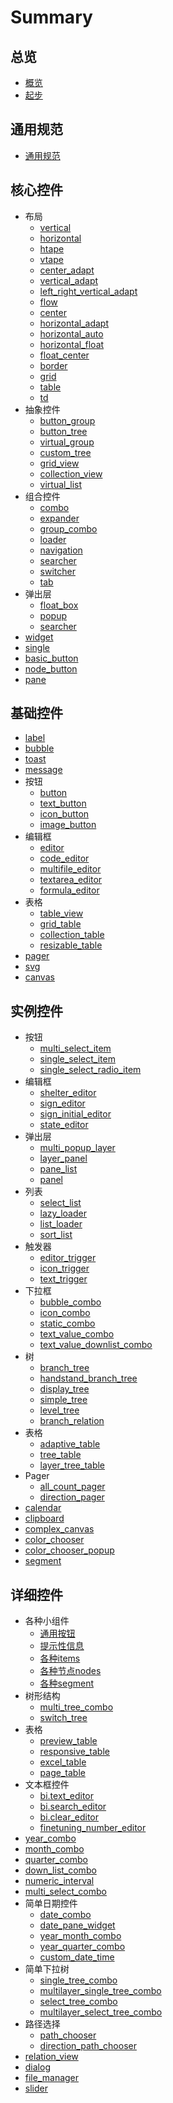 # Summary

## 总览
* [概览](README.md)
* [起步](START.md)

## 通用规范
* [通用规范](OVERVIEW.md)

## 核心控件
* 布局
    * [vertical](core/layout/vertical.md)
    * [horizontal](core/layout/horizontal.md)
    * [htape](core/layout/htape.md)
    * [vtape](core/layout/vtape.md)
    * [center_adapt](core/layout/center_adapt.md)
    * [vertical_adapt](core/layout/vertical_adapt.md)
    * [left_right_vertical_adapt](core/layout/left_right_vertical_adapt.md)
    * [flow](core/layout/flow.md)
    * [center](core/layout/center.md)
    * [horizontal_adapt](core/layout/horizontal_adapt.md)
    * [horizontal_auto](core/layout/horizontal_auto.md)
    * [horizontal_float](core/layout/horizontal_float.md)
    * [float_center](core/layout/float_center.md)
    * [border](core/layout/border.md)
    * [grid](core/layout/grid.md)
    * [table](core/layout/table.md)
    * [td](core/layout/td.md)
* 抽象控件
    * [button_group](core/abstract/button_group.md)
    * [button_tree](core/abstract/button_tree.md)
    * [virtual_group](core/abstract/virtual_group.md)
    * [custom_tree](core/abstract/custom_tree.md)
    * [grid_view](core/abstract/grid_view.md)
    * [collection_view](core/abstract/collection_view.md)
    * [virtual_list](core/abstract/virtual_list.md)
* 组合控件
    * [combo](core/combination/bi.combo.md)
    * [expander](core/combination/bi.expander.md)
    * [group_combo](core/combination/group_combo.md)
    * [loader](core/combination/loader.md)
    * [navigation](core/combination/navigation.md)
    * [searcher](core/combination/searcher.md)
    * [switcher](core/combination/switcher.md)
    * [tab](core/combination/tab.md)
* 弹出层
    * [float_box](core/layer/layer_float_box.md)
    * [popup](core/layer/layer_popup.md)
    * [searcher](core/layer/layer_searcher.md)
* [widget](core/widget.md)
* [single](core/single.md)
* [basic_button](core/basic_button.md)
* [node_button](core/node_button.md)
* [pane](core/pane.md)

## 基础控件
* [label](base/label.md)
* [bubble](base/bubble.md)
* [toast](base/toast.md)
* [message](base/message.md)
* 按钮
    * [button](base/button/button.md)
    * [text_button](base/button/text_button.md)
    * [icon_button](base/button/icon_button.md)
    * [image_button](base/button/image_button.md)
* 编辑框
    * [editor](base/editor/editor.md)
    * [code_editor](base/editor/code_editor.md)
    * [multifile_editor](base/editor/multifile_editor.md)
    * [textarea_editor](base/editor/textarea_editor.md)
    * [formula_editor](base/editor/formula_editor.md)
* 表格
    * [table_view](base/table/table_view.md)
    * [grid_table](base/table/grid_table.md)
    * [collection_table](base/table/collection_table.md)
    * [resizable_table](base/table/resizable_table.md)
* [pager](base/pager.md)
* [svg](base/svg.md)
* [canvas](base/canvas.md)

## 实例控件
* 按钮
    * [multi_select_item](case/button/multi_select_item.md)
    * [single_select_item](case/button/single_select_item.md)
    * [single_select_radio_item](case/button/single_select_radio_item.md)
* 编辑框
    * [shelter_editor](case/editor/shelter_editor.md)
    * [sign_editor](case/editor/sign_editor.md)
    * [sign_initial_editor](case/editor/sign_initial_editor.md)
    * [state_editor](case/editor/state_editor.md)
* 弹出层
    * [multi_popup_layer](case/layer/multi_popup_layer.md)
    * [layer_panel](case/layer/layer_panel.md)
    * [pane_list](case/layer/pane_list.md)
    * [panel](case/layer/panel.md)
* 列表
    * [select_list](case/list/list.select.md)
    * [lazy_loader](case/loader/lazy_loader.md)
    * [list_loader](case/loader/list_loader.md)
    * [sort_list](case/loader/sort_list.md)
* 触发器
    * [editor_trigger](case/trigger/editor_trigger.md)
    * [icon_trigger](case/trigger/icon_trigger.md)
    * [text_trigger](case/trigger/text_trigger.md)
* 下拉框
    * [bubble_combo](case/combo/bubble_combo.md)
    * [icon_combo](case/combo/icon_combo.md)
    * [static_combo](case/combo/static_combo.md)
    * [text_value_combo](case/combo/text_value_combo.md)
    * [text_value_downlist_combo](case/combo/text_value_downlist_combo.md)
* 树
    * [branch_tree](case/tree/branch_tree.md)
    * [handstand_branch_tree](case/tree/handstand_branch_tree.md)
    * [display_tree](case/tree/display_tree.md)
    * [simple_tree](case/tree/simple_tree.md)
    * [level_tree](case/tree/level_tree.md)
    * [branch_relation](case/tree/branch_relation.md)
* 表格
    * [adaptive_table](case/table/adaptive_table.md)
    * [tree_table](case/table/tree_table.md)
    * [layer_tree_table](case/table/layer_tree_table.md)
* Pager
    * [all_count_pager](case/pager/all_count_pager.md)
    * [direction_pager](case/pager/direction_pager.md)
* [calendar](case/calendar.md)
* [clipboard](case/clipboard.md)
* [complex_canvas](case/complex_canvas.md)
* [color_chooser](case/color_chooser.md)
* [color_chooser_popup](case/color_chooser_popup.md)
* [segment](case/segment.md)

## 详细控件
* 各种小组件
    * [通用按钮](detailed/bi.button/general.md)
    * [提示性信息](detailed/bi.button/tooltip.md)
    * [各种items](detailed/bi.button/items.md)
    * [各种节点nodes](detailed/bi.button/node.md)
    * [各种segment](detailed/bi.button/segment.md)
* 树形结构
    * [multi_tree_combo](detailed/tree/bi.multi_tree_combo.md)
    * [switch_tree](detailed/tree/bi.switch_tree.md)
* 表格
    * [preview_table](detailed/table/bi.preview_table.md)
    * [responsive_table](detailed/table/bi.responsive_table.md)
    * [excel_table](detailed/table/bi.excel_table.md)
    * [page_table](detailed/table/bi.page_table.md)
* 文本框控件
    * [bi.text_editor](detailed/text_input/bi.text_editor.md)
    * [bi.search_editor](detailed/text_input/bi.search_editor.md)
    * [bi.clear_editor](detailed/text_input/bi.clear_editor.md)
    * [finetuning_number_editor](detailed/text_input/finetuning_number_editor.md)
* [year_combo](detailed/year_combo.md)
* [month_combo](detailed/month_combo.md)
* [quarter_combo](detailed/quarter_combo.md)
* [down_list_combo](detailed/down_list_combo.md)
* [numeric_interval](detailed/numeric_interval.md)
* [multi_select_combo](detailed/multi_select_combo.md)
* 简单日期控件
    * [date_combo](detailed/date/date_combo.md)
    * [date_pane_widget](detailed/date/date_pane_widget.md)
    * [year_month_combo](detailed/date/year_month_combo.md)
    * [year_quarter_combo](detailed/date/year_quarter_combo.md)
    * [custom_date_time](detailed/date/custom_date_time.md)
* 简单下拉树
    * [single_tree_combo](detailed/combo/single_tree_combo.md)
    * [multilayer_single_tree_combo](detailed/combo/multilayer_single_tree_combo.md)
    * [select_tree_combo](detailed/combo/select_tree_combo.md)
    * [multilayer_select_tree_combo](detailed/combo/multilayer_select_tree_combo.md)
* 路径选择
    * [path_chooser](detailed/path/path_chooser.md)
    * [direction_path_chooser](detailed/path/direction_path_chooser.md)
* [relation_view](detailed/relation_view.md)
* [dialog](detailed/dialog.md)
* [file_manager](detailed/file_manager.md)
* [slider](detailed/slider.md)

